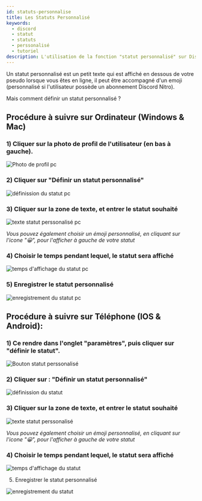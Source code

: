 ```yaml
---
id: statuts-personnalise
title: Les Statuts Personnalisé
keywords:
  - discord
  - statut
  - statuts
  - perssonalisé
  - tutoriel
description: L'utilisation de la fonction "statut personnalisé" sur Discord
---
```

Un statut personnalisé est un petit texte qui est affiché en dessous de votre pseudo lorsque vous êtes en ligne, il peut être accompagné d'un emoji (personnalisé si l'utilisateur possède un abonnement Discord Nitro).

Mais comment définir un statut personnalisé ?
## Procédure à suivre sur Ordinateur (Windows & Mac)
### 1) Cliquer sur la photo de profil de l'utilisateur (en bas à gauche). 

![Photo de profil pc](https://i.discord.fr/I6h.png) 

### 2) Cliquer sur **"Définir un statut personnalisé"**

![définission du statut pc](https://i.discord.fr/q8j.png)

### 3) Cliquer sur la zone de texte, et entrer le statut souhaité

![texte statut perssonalisé pc](https://i.discord.fr/bz5.png)

*Vous pouvez également choisir un émoji personnalisé, en cliquant sur l'icone "😀", pour l'afficher à gauche de votre statut*
 
### 4) Choisir le temps pendant lequel, le statut sera affiché

![temps d'affichage du statut pc](https://i.discord.fr/OaR.png)

### 5) Enregistrer le statut personnalisé

![enregistrement du statut pc](https://i.discord.fr/7gS.png)


## Procédure à suivre sur Téléphone (IOS & Android):

### 1) Ce rendre dans l'onglet "paramètres", puis cliquer sur "définir le statut".

![Bouton statut perssonalisé](https://i.discord.fr/lTe.png)

### 2) Cliquer sur : **"Définir un statut personnalisé"**

![définission du statut](https://i.discord.fr/SXG.png)

### 3) Cliquer sur la zone de texte, et entrer le statut souhaité

![texte statut perssonalisé](https://i.discord.fr/hgt.png)

*Vous pouvez également choisir un émoji personnalisé, en cliquant sur l'icone "😀", pour l'afficher à gauche de votre statut*

### 4) Choisir le temps pendant lequel, le statut sera affiché

![temps d'affichage du statut](https://i.discord.fr/Eio.png)

5) Enregistrer le statut personnalisé

![enregistrement du statut](https://i.discord.fr/lmN.png)


